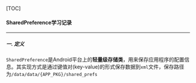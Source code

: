[TOC]

#### SharedPreference学习记录

---

##### 一. 定义

`SharedPreference`是Android平台上的**轻量级存储类**，用来保存应用程序的配置信息。其实现方式是通过键值对(key-value)的形式保存数据到`xml`文件，保存路径为`/data/data/{APP_PKG}/shared_prefs`



